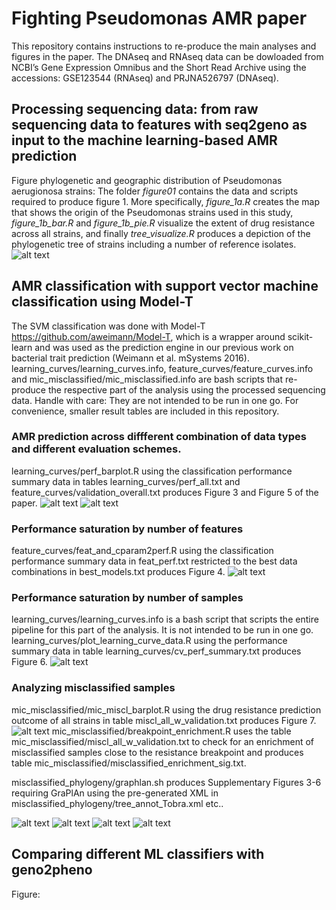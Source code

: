 # Fighting Pseudomonas AMR paper 
This repository contains instructions to re-produce the main analyses and figures in the paper. The DNAseq and RNAseq data can be dowloaded from NCBI’s Gene Expression Omnibus and the Short Read Archive using the accessions: GSE123544 (RNAseq) and PRJNA526797 (DNAseq).
## Processing sequencing data: from raw sequencing data to features with seq2geno as input to the machine learning-based AMR prediction 
Figure phylogenetic and geographic distribution of Pseudomonas aerugionosa strains:
The folder *figure01* contains the data and scripts required to produce figure 1. More specifically, *figure_1a.R* creates the map that shows the origin of the Pseudomonas strains used in this study, *figure_1b_bar.R* and *figure_1b_pie.R* visualize the extent of drug resistance across all strains, and finally *tree_visualize.R* produces a depiction of the phylogenetic tree of strains including a number of reference isolates.  
![alt text](https://github.com/hzi-bifo/Fighting_PA_AMR_paper/blob/master/figure01/Fig_1_tree_and_sampling_locations.png)
## AMR classification with support vector machine classification using Model-T
The SVM classification was done with Model-T https://github.com/aweimann/Model-T, which is a wrapper around scikit-learn and was used as the prediction engine in our previous work on bacterial trait prediction (Weimann et al. mSystems 2016).
learning_curves/learning_curves.info, feature_curves/feature_curves.info and mic_misclassified/mic_misclassified.info are bash scripts that re-produce the respective part of the analysis using the processed sequencing data. Handle with care: They are not intended to be run in one go. For convenience, smaller result tables are included in this repository. 
### AMR prediction across diffferent combination of data types and different evaluation schemes.
learning_curves/perf_barplot.R using the classification performance summary data in tables learning_curves/perf_all.txt and feature_curves/validation_overall.txt produces Figure 3 and Figure 5 of the paper.
![alt text](https://github.com/hzi-bifo/Fighting_PA_AMR_paper/blob/master/learning_curves/cv_acc_standardcv_barplot_all_measures.png)
![alt text](https://github.com/hzi-bifo/Fighting_PA_AMR_paper/blob/master/learning_curves/cv_acc_standard_vs_blockcv_boxplot_all.png)
### Performance saturation by number of features
feature_curves/feat_and_cparam2perf.R using the classification performance summary data in feat_perf.txt restricted to the best data combinations in best_models.txt produces Figure 4. 
![alt text](https://github.com/hzi-bifo/Fighting_PA_AMR_paper/blob/master/feature_curves/c-param_vs_perf.png)
### Performance saturation by number of samples
learning_curves/learning_curves.info is a bash script that scripts the entire pipeline for this part of the analysis. It is not intended to be run in one go.
learning_curves/plot_learning_curve_data.R using the performance summary data in table learning_curves/cv_perf_summary.txt produces Figure 6.
![alt text](https://github.com/hzi-bifo/Fighting_PA_AMR_paper/blob/master/learning_curves/learning_curve_selected.png)
### Analyzing misclassified samples
mic_misclassified/mic_miscl_barplot.R using the drug resistance prediction outcome of all strains in table miscl_all_w_validation.txt produces Figure 7. 
![alt text](https://github.com/hzi-bifo/Fighting_PA_AMR_paper/blob/master/mic_misclassified/mic_vs_miscl_selected.png)
mic_misclassified/breakpoint_enrichment.R uses the table mic_misclassified/miscl_all_w_validation.txt to check for an enrichment of misclassified samples close to the resistance breakpoint and produces table mic_misclassified/misclassified_enrichment_sig.txt. 

misclassified_phylogeny/graphlan.sh produces Supplementary Figures 3-6 requiring GraPlAn using the pre-generated XML in misclassified_phylogeny/tree_annot_Tobra.xml etc..

![alt text](https://github.com/hzi-bifo/Fighting_PA_AMR_paper/blob/master/misclassified_phylogeny/tree_cefta.png)
![alt text](https://github.com/hzi-bifo/Fighting_PA_AMR_paper/blob/master/misclassified_phylogeny/tree_cipro.png)
![alt text](https://github.com/hzi-bifo/Fighting_PA_AMR_paper/blob/master/misclassified_phylogeny/tree_mero.png)
![alt text](https://github.com/hzi-bifo/Fighting_PA_AMR_paper/blob/master/misclassified_phylogeny/tree_tobra.png)
## Comparing different ML classifiers with geno2pheno 
Figure:
